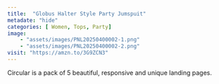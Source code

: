```yaml
---
title:  "Globus Halter Style Party Jumspuit"
metadate: "hide"
categories: [ Women, Tops, Party]
image: 
    - "assets/images/PNL20250400002-1.png"
    - "assets/images/PNL20250400002-2.png"
visit: "https://amzn.to/3G9ZCN3"
---
```

Circular is a pack of 5 beautiful, responsive and unique landing pages.